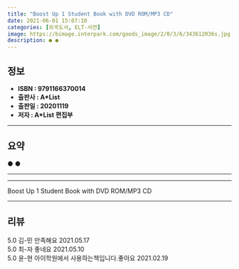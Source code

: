 ```yaml
---
title: "Boost Up 1 Student Book with DVD ROM/MP3 CD"
date: 2021-06-01 15:07:10
categories: [외국도서, ELT-사전]
image: https://bimage.interpark.com/goods_image/2/0/3/6/343612036s.jpg
description: ● ●
---
```


## **정보**

- **ISBN : 9791166370014**
- **출판사 : A*List**
- **출판일 : 20201119**
- **저자 : A*List 편집부**

------



## **요약**

●  ●  

------



------


Boost Up 1 Student Book with DVD ROM/MP3 CD 

------


## **리뷰** 

5.0 김-민 만족해요 2021.05.17 <br/>5.0 최-자 좋네요 2021.05.10 <br/>5.0 윤-현 아이학원에서 사용하는책입니다.좋아요 2021.02.19 <br/>